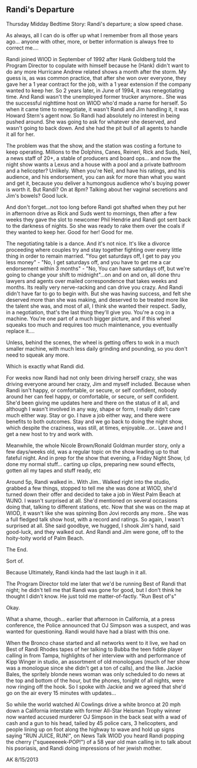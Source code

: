 ## Randi's Departure

Thursday Midday Bedtime Story: Randi's departure; a slow speed chase.

As always, all I can do is offer up what I remember from all those years ago… anyone with other, more, or better information is always free to correct me….

Randi joined WIOD in September of 1992 after Hank Goldberg told the Program Director to copulate with himself because he (Hank) didn't want to do any more Hurricane Andrew related shows a month after the storm. My guess is, as was common practice, that after she won over everyone, they gave her a 1 year contract for the job, with a 1 year extension if the company wanted to keep her. So 2 years later, in June of 1994, it was renegotiating time. And Randi wasn't the unemployed former trucker anymore.. She was the successful nighttime host on WIOD who'd made a name for herself. So when it came time to renegotiate, it wasn't Randi and Jim handling it, it was Howard Stern's agent now. So Randi had absolutely no interest in being pushed around. She was going to ask for whatever she deserved, and wasn't going to back down. And she had the pit bull of all agents to handle it all for her.

The problem was that the show, and the station was costing a fortune to keep operating. Millions to the Dolphins, Canes, Reineri, Rick and Suds, Neil, a news staff of 20+, a stable of producers and board ops… and now the night show wants a Lexus and a house with a pool and a private bathroom and a helicopter? Unlikely. When you're Neil, and have his ratings, and his audience, and his endorsement, you can ask for more than what you want and get it, because you deliver a humongous audience who's buying power is worth it. But Randi? On at 8pm? Talking about her vaginal secretions and Jim's bowels? Good luck.

And don't forget…not too long before Randi got shafted when they put her in afternoon drive as Rick and Suds went to mornings, then after a few weeks they gave the slot to newcomer Phil Hendrie and Randi got sent back to the darkness of nights. So she was ready to rake them over the coals if they wanted to keep her. Good for her! Good for me.

The negotiating table is a dance. And it's not nice. It's like a divorce proceeding where couples try and stay together fighting over every little thing in order to remain married. "You get saturdays off, I get to pay you less money" - "No, I get saturdays off, and you have to get me a car endorsement within 3 months" - "No, You can have saturdays off, but we're going to change your shift to midnight"…on and on and on, all done thru lawyers and agents over mailed correspondence that takes weeks and months. Its really very nerve-racking and can drive you crazy. And Randi didn't have far to go to begin with. But she was having success, and felt she deserved more than she was making, and deserved to be treated more like the talent she was, and most of all, I think she wanted their respect. Sadly, in a negotiation, that's the last thing they'll give you. You're a cog in a machine. You're one part of a much bigger picture, and if this wheel squeaks too much and requires too much maintenance, you eventually replace it….

Unless, behind the scenes, the wheel is getting offers to wok in a much smaller machine, with much less daily grinding and pounding, so you don't need to squeak any more.

Which is exactly what Randi did.

For weeks now Randi had not only been driving herself crazy, she was driving everyone around her crazy, Jim and myself included. Because when Randi isn't happy, or comfortable, or secure, or self confident, nobody around her can feel happy, or comfortable, or secure, or self confident. She'd been giving me updates here and there on the status of it all, and although I wasn't involved in any way, shape or form, I really didn't care much either way. Stay or go. I have a job either way, and there were benefits to both outcomes. Stay and we go back to doing the night show, which despite the craziness, was still, at times, enjoyable…or.. Leave and I get a new host to try and work with.

Meanwhile, the whole Nicole Brown/Ronald Goldman murder story, only a few days/weeks old, was a regular topic on the show leading up to that fateful night. And in prep for the show that evening, a Friday Night Show, I;d done my normal stuff… carting up clips, preparing new sound effects, gotten all my tapes and stuff ready, etc

Around 5p, Randi walked in.. With Jim.. Walked right into the studio, grabbed a few things, stopped to tell me she was done at WIOD, she'd turned down their offer and decided to take a job in West Palm Beach at WJNO. I wasn't surprised at all. She'd mentioned on several occasions doing that, talking to different stations, etc. Now that she was on the map at WIOD, it wasn't like she was spinning Bon Jovi records any more.. She was a full fledged talk show host, with a record and ratings. So again, I wasn't surprised at all. She said goodbye, we hugged, I shook Jim's hand, said good-luck, and they walked out. And Randi and Jim were gone, off to the hoity-toity world of Palm Beach.

The End.

Sort of.

Because Ultimately, Randi kinda had the last laugh in it all.

The Program Director told me later that we'd be running Best of Randi that night; he didn't tell me that Randi was gone for good, but I don't think he thought I didn't know. He just told me matter-of-factly. "Run Best of's"

Okay.

What a shame, though… earlier that afternoon in California, at a press conference, the Police announced that OJ Simpson was a suspect, and was wanted for questioning. Randi would have had a blast with this one.

When the Bronco chase started and all networks went to it live, we had on Best of Randi Rhodes tapes of her talking to Bubba the teen fiddle player calling in from Tampa, highlights of her interview with and performance of Kipp Winger in studio, an assortment of old monologues (much of her show was a monologue since she didn't get a ton of calls), and the like. Jackie Bales, the spritely blonde news woman was only scheduled to do news at the top and bottom of the hour, but the phones, tonight of all nights, were now ringing off the hook. So I spoke with Jackie and we agreed that she'd go on the air every 15 minutes with updates…

So while the world watched Al Cowlings drive a white bronco at 20 mph down a California interstate with former All-Star Heisman Trophy winner now wanted accused murderer OJ Simpson in the back seat with a wad of cash and a gun to his head, tailed by 45 police cars, 3 helicopters, and people lining up on foot along the highway to wave and hold up signs saying "RUN JUICE, RUN!", on News Talk WIOD you heard Randi popping the cherry ("squeeeeeek-POP!") of a 58 year old man calling in to talk about his psoriasis, and Randi doing impressions of her jewish mother.

AK 8/15/2013
